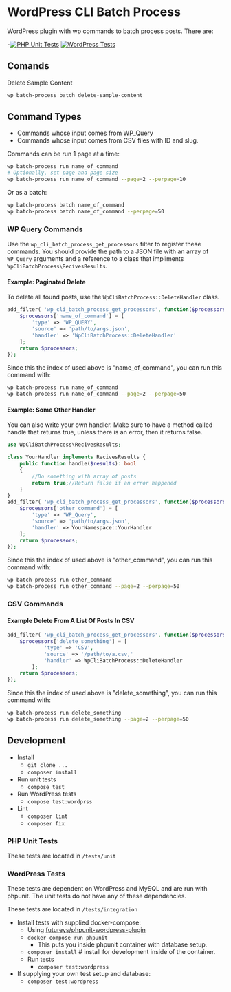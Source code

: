 # WordPress CLI Batch Process

WordPress plugin with wp commands to batch process posts. There are:

-[![PHP Unit Tests](https://github.com/Shelob9/wp-cli-batch-process/actions/workflows/php-unit.yml/badge.svg)](https://github.com/Shelob9/wp-cli-batch-process/actions/workflows/php-unit.yml)
[![WordPress Tests](https://github.com/Shelob9/wp-cli-batch-process/actions/workflows/wordpress.yml/badge.svg)](https://github.com/Shelob9/wp-cli-batch-process/actions/workflows/wordpress.yml)

## Comands

Delete Sample Content


```bash
wp batch-process batch delete-sample-content
```

## Command Types

- Commands whose input comes from WP_Query
- Commands whose input comes from CSV files with ID and slug.

Commands can be run 1 page at a time:

```bash
wp batch-process run name_of_command
# Optionally, set page and page size
wp batch-process run name_of_command --page=2 --perpage=10

```

Or as a batch:

```bash
wp batch-process batch name_of_command
wp batch-process batch name_of_command --perpage=50
```

### WP Query Commands

Use the `wp_cli_batch_process_get_processors` filter to register these commands. You should provide the path to a JSON file with an array of `WP_Query` arguments and a reference to a class that impliments `WpCliBatchProcess\RecivesResults`.

#### Example: Paginated Delete

To delete all found posts, use the `WpCliBatchProcess::DeleteHandler` class.

```php
add_filter( 'wp_cli_batch_process_get_processors', function($processors){
	$processors['name_of_command'] = [
        'type' => 'WP_QUERY',
		'source' => 'path/to/args.json',
		'handler' => 'WpCliBatchProcess::DeleteHandler'
	];
	return $processors;
});
```


Since this the index of used above is "name_of_command", you can run this command with:

```bash
wp batch-process run name_of_command
wp batch-process run name_of_command --page=2 --perpage=50
```

#### Example: Some Other Handler

You can also write your own handler. Make sure to have a method called handle that returns true, unless there is an error, then it returns false.

```php
use WpCliBatchProcess\RecivesResults;

class YourHandler implements RecivesResults {
    public function handle($results): bool
    {
        //Do something with array of posts
        return true;//Return false if an error happened
    }
}
add_filter( 'wp_cli_batch_process_get_processors', function($processors){
	$processors['other_command'] = [
        'type' => 'WP_Query',
		'source' => 'path/to/args.json',
		'handler' => YourNamespace::YourHandler
	];
	return $processors;
});
```

Since this the index of used above is "other_command", you can run this command with:

```bash
wp batch-process run other_command
wp batch-process run other_command --page=2 --perpage=50
```

### CSV Commands

#### Example Delete From A List Of Posts In CSV

```php
add_filter( 'wp_cli_batch_process_get_processors', function($processors){
    $processors['delete_something'] = [
            'type' => 'CSV',
            'source' => '/path/to/a.csv,'
            'handler' => WpCliBatchProcess::DeleteHandler
        ];
	return $processors;
});
```


Since this the index of used above is "delete_something", you can run this command with:

```bash
wp batch-process run delete_something
wp batch-process run delete_something --page=2 --perpage=50
```

## Development

- Install
    - `git clone ...`
    - `composer install`
- Run unit tests
    - `compose test`
- Run WordPress tests
    - `compose test:wordprss`
- Lint
    - `composer lint`
    - `composer fix`

### PHP Unit Tests

These tests are located in `/tests/unit`

### WordPress Tests

These tests are dependent on WordPress and MySQL and are run with phpunit. The unit tests do not have any of these dependencies.

These tests are located in `/tests/integration`

- Install tests with supplied docker-compose:
    - Using [futureys/phpunit-wordpress-plugin](https://hub.docker.com/r/futureys/phpunit-wordpress-plugin)
    - `docker-compose run phpunit`
        - This puts you inside phpunit container with database setup.
    - `composer install` # install for development inside of the container.
    - Run tests 
        - `composer test:wordpress`
- If supplying your own test setup and database:
    - `composer test:wordpress`